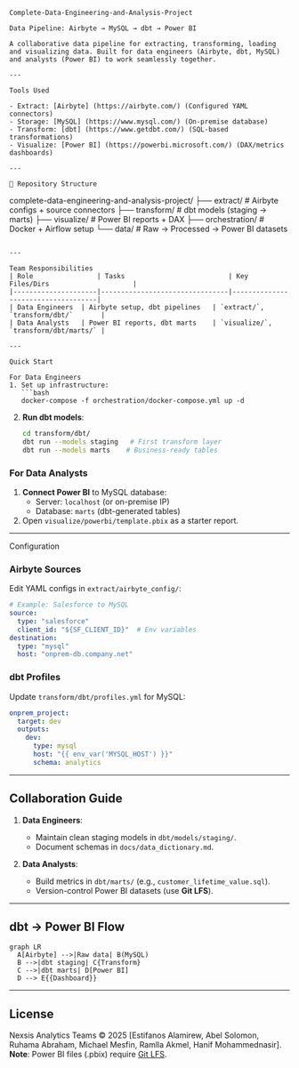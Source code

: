 ```
Complete-Data-Engineering-and-Analysis-Project

Data Pipeline: Airbyte → MySQL → dbt → Power BI

A collaborative data pipeline for extracting, transforming, loading and visualizing data. Built for data engineers (Airbyte, dbt, MySQL) and analysts (Power BI) to work seamlessly together.

---

Tools Used

- Extract: [Airbyte] (https://airbyte.com/) (Configured YAML connectors)
- Storage: [MySQL] (https://www.mysql.com/) (On-premise database)
- Transform: [dbt] (https://www.getdbt.com/) (SQL-based transformations)
- Visualize: [Power BI] (https://powerbi.microsoft.com/) (DAX/metrics dashboards)

---

📂 Repository Structure
```

complete-data-engineering-and-analysis-project/
├── extract/        # Airbyte configs + source connectors
├── transform/      # dbt models (staging → marts)
├── visualize/      # Power BI reports + DAX
├── orchestration/  # Docker + Airflow setup
└── data/           # Raw → Processed → Power BI datasets

```

---

Team Responsibilities
| Role                | Tasks                          | Key Files/Dirs                     |
|---------------------|--------------------------------|------------------------------------|
| Data Engineers  | Airbyte setup, dbt pipelines   | `extract/`, `transform/dbt/`       |
| Data Analysts   | Power BI reports, dbt marts    | `visualize/`, `transform/dbt/marts/` |

---

Quick Start

For Data Engineers
1. Set up infrastructure:
   ```bash
   docker-compose -f orchestration/docker-compose.yml up -d
   ```
2. **Run dbt models**:
   ```bash
   cd transform/dbt/
   dbt run --models staging   # First transform layer
   dbt run --models marts    # Business-ready tables
   ```

### For Data Analysts
1. **Connect Power BI** to MySQL database:  
   - Server: `localhost` (or on-premise IP)  
   - Database: `marts` (dbt-generated tables)  
2. Open `visualize/powerbi/template.pbix` as a starter report.

---

Configuration

### Airbyte Sources
Edit YAML configs in `extract/airbyte_config/`:
```yaml
# Example: Salesforce to MySQL
source:
  type: "salesforce"
  client_id: "${SF_CLIENT_ID}"  # Env variables
destination:
  type: "mysql"
  host: "onprem-db.company.net"
```

### dbt Profiles
Update `transform/dbt/profiles.yml` for MySQL:
```yaml
onprem_project:
  target: dev
  outputs:
    dev:
      type: mysql
      host: "{{ env_var('MYSQL_HOST') }}"
      schema: analytics
```

---

## Collaboration Guide

1. **Data Engineers**:
   - Maintain clean staging models in `dbt/models/staging/`.  
   - Document schemas in `docs/data_dictionary.md`.  

2. **Data Analysts**:
   - Build metrics in `dbt/marts/` (e.g., `customer_lifetime_value.sql`).  
   - Version-control Power BI datasets (use **Git LFS**).  

---

## dbt → Power BI Flow
```mermaid
graph LR
  A[Airbyte] -->|Raw data| B(MySQL)
  B -->|dbt staging| C{Transform}
  C -->|dbt marts| D[Power BI]
  D --> E{{Dashboard}}
```

---

## License
Nexsis Analytics Teams © 2025 [Estifanos Alamirew, Abel Solomon, Ruhama Abraham, Michael Mesfin, Ramlla Akmel, Hanif Mohammednasir].  
**Note**: Power BI files (.pbix) require [Git LFS](https://git-lfs.github.com/).
```
